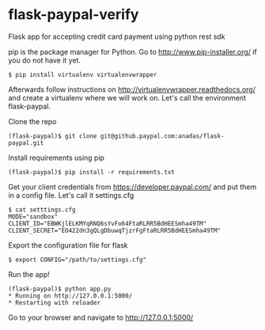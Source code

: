 # flask-paypal-verify

Flask app for accepting credit card payment using python rest sdk

pip is the package manager for Python. Go to http://www.pip-installer.org/ if you do not have it yet.

    $ pip install virtualenv virtualenvwrapper

Afterwards follow instructions on http://virtualenvwrapper.readthedocs.org/ and create a virtualenv where we will work on. Let's call the environment flask-paypal.

Clone the repo

    (flask-paypal)$ git clone git@github.paypal.com:anadas/flask-paypal.git
    
Install requirements using pip

    (flask-paypal)$ pip install -r requirements.txt
    
Get your client credentials from https://developer.paypal.com/ and put them in a config file. Let's call it settings.cfg

    $ cat setttings.cfg
    MODE="sandbox"
    CLIENT_ID="EBWKjlELKMYqRNQ6sYvFo64FtaRLRR5BdHEESmha49TM"
    CLIENT_SECRET="EO422dn3gQLgDbuwqTjzrFgFtaRLRR5BdHEESmha49TM"
    
Export the configuration file for flask 

    $ export CONFIG="/path/to/settings.cfg"
    
Run the app!
    
    (flask-paypal)$ python app.py
    * Running on http://127.0.0.1:5000/
    * Restarting with reloader

Go to your browser and navigate to http://127.0.0.1:5000/
